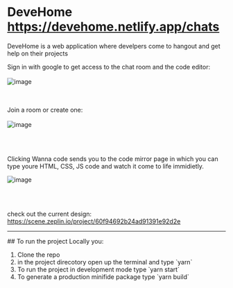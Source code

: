
# DeveHome https://devehome.netlify.app/chats 
DeveHome is a web application where develpers come to hangout and get help on their projects

Sign in with google to get access to the chat room and the code editor:
<br/><br/>
![image](https://user-images.githubusercontent.com/70591959/128180644-787171d3-e0bc-4792-b7da-57623f94293e.png)

<br/> <br/>
Join a room or create one: 
<br/> <br/>
![image](https://user-images.githubusercontent.com/70591959/128178816-dfbace7a-a3df-4680-a5d8-2efd24744f25.png)

<br/> <br/>

Clicking Wanna code sends you to the code mirror page in which you can type youre HTML, CSS, JS code and watch it come to life immidietly.

![image](https://user-images.githubusercontent.com/70591959/128278099-1c726592-b797-4684-a20d-fc8ed7138143.png)


<br/> <br/>

check out the current design: https://scene.zeplin.io/project/60f94692b24ad91391e92d2e

<hr/>
## To run the project Locally you:
<ol>
  <li>Clone the repo</li>
  <li>in the project direcotory open up the terminal and type `yarn`</li>
  <li>To run the project in development mode type `yarn start`</li>
  <li>To generate a production minifide package type `yarn build`</li>
</ol>
